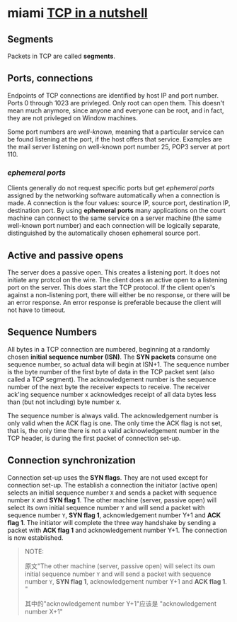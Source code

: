 # miami [TCP in a nutshell](https://www.cs.miami.edu/home/burt/learning/Csc524.032/notes/tcp_nutshell.html)

## Segments

Packets in TCP are called **segments**.

## Ports, connections

Endpoints of TCP connections are identified by host IP and port number. Ports 0 through 1023 are privleged. Only root can open them. This doesn't mean much anymore, since anyone and everyone can be root, and in fact, they are not privleged on Window machines.

Some port numbers are *well-known*, meaning that a particular service can be found listening at the port, if the host offers that service. Examples are the mail server listening on well-known port number 25, POP3 server at port 110.

### *ephemeral ports*

Clients generally do not request specific ports but get *ephemeral ports* assigned by the networking software automatically when a connection is made.  A connection is the four values: source IP, source port, destination IP, destination port. By using **ephemeral ports** many applications on the court machine can connect to the same service on a server machine (the same well-known port number) and each connection will be logically separate, distinguished by the automatically chosen ephemeral source port.

## Active and passive opens

The server does a passive open. This creates a listening port. It does not initiate any protcol on the wire. The client does an active open to a listening port on the server. This does start the TCP protocol. If the client open's against a non-listening port, there will either be no response, or there will be an error response. An error response is preferable because the client will not have to timeout.

## Sequence Numbers

All bytes in a TCP connection are numbered, beginning at a randomly chosen **initial sequence number (ISN)**. The **SYN packets** consume one sequence number, so actual data will begin at ISN+1. The sequence number is the byte number of the first byte of data in the TCP packet sent (also called a TCP segment). The acknowledgement number is the sequence number of the next byte the receiver expects to receive. The receiver ack'ing sequence number x acknowledges receipt of all data bytes less than (but not including) byte number x.

The sequence number is always valid. The acknowledgement number is only valid when the ACK flag is one. The only time the ACK flag is not set, that is, the only time there is not a valid acknowledgement number in the TCP header, is during the first packet of connection set-up.

## Connection synchronization

Connection set-up uses the **SYN flags**. They are not used except for connection set-up. The establish a connection the initiator (active open) selects an initial sequence number `X` and sends a packet with sequence number `X` and **SYN flag 1**. The other machine (server, passive open) will select its own initial sequence number `Y` and will send a packet with sequence number `Y`, **SYN flag 1**, acknowledgement number Y+1 and **ACK flag 1**. The initiator will complete the three way handshake by sending a packet with **ACK flag 1** and acknowledgement number Y+1. The connection is now established.

> NOTE: 
>
> 原文"The other machine (server, passive open) will select its own initial sequence number `Y` and will send a packet with sequence number `Y`, **SYN flag 1**, acknowledgement number Y+1 and **ACK flag 1**. "
>
> 其中的"acknowledgement number Y+1"应该是 "acknowledgement number X+1"